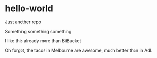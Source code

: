 # hello-world
Just another repo

Something something something

I like this already more than BitBucket


Oh forgot, the tacos in Melbourne are awesome, much better than in Adl.
